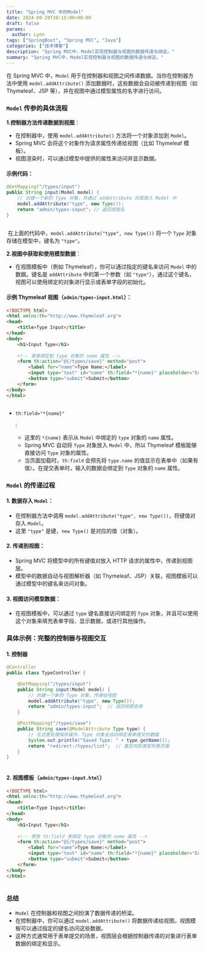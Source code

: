 ```yaml
---
title: "Spring MVC 中的Model"
date: 2024-09-20T20:15:06+08:00
draft: false 
params: 
  author: Lynn
tags: ["SpringBoot", "Spring MVC", "Java"]
categories: ["技术博客"]
description: "Spring MVC中，Model实现控制器与视图的数据传递与绑定。"
summary: "Spring MVC中，Model实现控制器与视图的数据传递与绑定。"
---
```




在 Spring MVC 中，`Model` 用于在控制器和视图之间传递数据。当你在控制器方法中使用 `model.addAttribute()` 添加数据时，这些数据会自动被传递到视图（如 Thymeleaf、JSP 等），并在视图中通过模型属性的名字进行访问。

### `Model` 传参的具体流程

**1.控制器方法传递数据到视图**：

- 在控制器中，使用 `model.addAttribute()` 方法将一个对象添加到 `Model`。
- Spring MVC 会将这个对象作为请求属性传递给视图（比如 Thymeleaf 模板）。
- 视图渲染时，可以通过模型中提供的属性来访问并显示数据。

#### 示例代码：

```java
@GetMapping("/types/input") 
public String input(Model model) { 
    // 创建一个新的 Type 对象，并通过 addAttribute 将其放入 Model 中 
    model.addAttribute("type", new Type()); 
    return "admin/types-input"; // 返回视图名 
}
```

![点击并拖拽以移动](data:image/gif;base64,R0lGODlhAQABAPABAP///wAAACH5BAEKAAAALAAAAAABAAEAAAICRAEAOw==)

​    在上面的代码中，`model.addAttribute("type", new Type())` 将一个 `Type` 对象存储在模型中，键名为 `"type"`。

**2.视图中获取和使用模型数据**：

- 在视图模板中（例如 Thymeleaf），你可以通过指定的键名来访问 `Model` 中的数据。键名是 `addAttribute` 中的第一个参数（如 `"type"`），通过这个键名，视图可以使用绑定的对象进行显示或表单字段的初始化。

#### 示例 Thymeleaf 视图（`admin/types-input.html`）：

```html
<!DOCTYPE html>
<html xmlns:th="http://www.thymeleaf.org">
<head>
    <title>Type Input</title>
</head>
<body>
    <h1>Input Type</h1>
    
    <!-- 表单绑定到 type 对象的 name 属性 -->
    <form th:action="@{/types/save}" method="post">
        <label for="name">Type Name:</label>
        <input type="text" id="name" th:field="*{name}" placeholder="Enter type name">
        <button type="submit">Submit</button>
    </form>
</body>
</html>
```

![点击并拖拽以移动](data:image/gif;base64,R0lGODlhAQABAPABAP///wAAACH5BAEKAAAALAAAAAABAAEAAAICRAEAOw==)

- `th:field="*{name}"`

  : 	

  - 这里的 `*{name}` 表示从 `Model` 中绑定的 `type` 对象的 `name` 属性。
  - Spring MVC 自动将 `Type` 对象放入 `Model` 中，所以 Thymeleaf 模板能够直接访问 `Type` 对象的属性。
  - 当页面加载时，`th:field` 会预先将 `type.name` 的值显示在表单中（如果有值）。在提交表单时，输入的数据会绑定到 `Type` 对象的 `name` 属性。

### `Model` 的传递过程

#### 1. **数据存入 `Model`**：

- 在控制器方法中调用 `model.addAttribute("type", new Type())`，将键值对存入 `Model`。
- 这里 `"type"` 是键，`new Type()` 是对应的值（对象）。

#### 2. **传递到视图**：

- Spring MVC 将模型中的所有键值对放入 HTTP 请求的属性中，传递到视图层。
- 模型中的数据自动与视图解析器（如 Thymeleaf、JSP）关联，视图模板可以通过模型中的键名来访问对象。

#### 3. **视图访问模型数据**：

- 在视图模板中，可以通过 `type` 键名直接访问绑定的 `Type` 对象，并且可以使用这个对象来填充表单字段、显示数据，或进行其他操作。

### 具体示例：完整的控制器与视图交互

#### 1. 控制器

```java
@Controller
public class TypeController {

    @GetMapping("/types/input")
    public String input(Model model) {
        // 创建一个新的 Type 对象，传递给视图
        model.addAttribute("type", new Type());
        return "admin/types-input";  // 返回视图名称
    }

    @PostMapping("/types/save")
    public String save(@ModelAttribute Type type) {
        // 在这里处理保存操作，Type 对象会自动绑定表单提交的数据
        System.out.println("Saved Type: " + type.getName());
        return "redirect:/types/list";  // 重定向到类型列表页面
    }
}
```

![点击并拖拽以移动](data:image/gif;base64,R0lGODlhAQABAPABAP///wAAACH5BAEKAAAALAAAAAABAAEAAAICRAEAOw==)

#### 2. 视图模板（`admin/types-input.html`）

```html
<!DOCTYPE html>
<html xmlns:th="http://www.thymeleaf.org">
<head>
    <title>Type Input</title>
</head>
<body>
    <h1>Input Type</h1>
    
    <!-- 使用 th:field 来绑定 type 对象的 name 属性 -->
    <form th:action="@{/types/save}" method="post">
        <label for="name">Type Name:</label>
        <input type="text" id="name" th:field="*{name}" placeholder="Enter type name">
        <button type="submit">Submit</button>
    </form>
</body>
</html>
```

![点击并拖拽以移动](data:image/gif;base64,R0lGODlhAQABAPABAP///wAAACH5BAEKAAAALAAAAAABAAEAAAICRAEAOw==)

### 总结

- `Model` 在控制器和视图之间扮演了数据传递的桥梁。
- 在控制器中，你可以通过 `model.addAttribute()` 将数据传递给视图，视图模板可以通过指定的键名访问这些数据。
- 这种方式通常用于表单提交的场景，视图层会根据控制器传递的对象进行表单数据的绑定和显示。